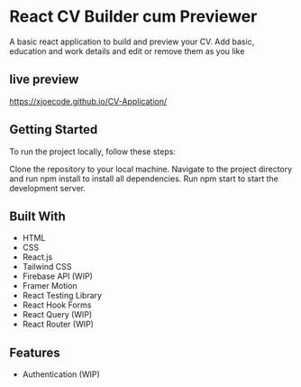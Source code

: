 # React CV Builder cum Previewer



A basic react application to build and preview your CV.
Add basic, education and work details and edit or remove them as you like

## live preview
https://xjoecode.github.io/CV-Application/

## Getting Started
To run the project locally, follow these steps:

Clone the repository to your local machine.
Navigate to the project directory and run npm install to install all dependencies.
Run npm start to start the development server.

## Built With
- HTML
- CSS
- React.js
- Tailwind CSS
- Firebase API (WIP)
- Framer Motion
- React Testing Library
- React Hook Forms
- React Query (WIP)
- React Router (WIP)

## Features
- Authentication (WIP)

